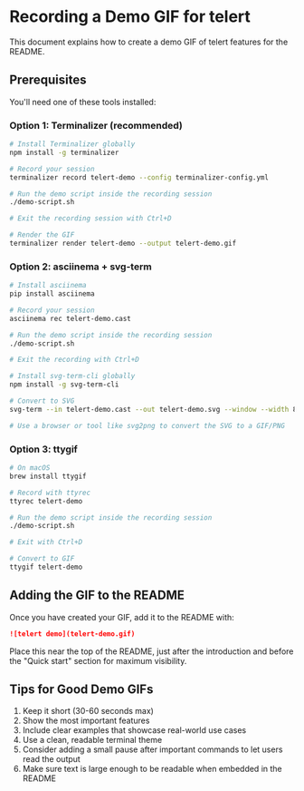 # Recording a Demo GIF for telert

This document explains how to create a demo GIF of telert features for the README.

## Prerequisites

You'll need one of these tools installed:

### Option 1: Terminalizer (recommended)

```bash
# Install Terminalizer globally
npm install -g terminalizer

# Record your session
terminalizer record telert-demo --config terminalizer-config.yml

# Run the demo script inside the recording session
./demo-script.sh

# Exit the recording session with Ctrl+D

# Render the GIF
terminalizer render telert-demo --output telert-demo.gif
```

### Option 2: asciinema + svg-term

```bash
# Install asciinema
pip install asciinema

# Record your session
asciinema rec telert-demo.cast

# Run the demo script inside the recording session
./demo-script.sh

# Exit the recording with Ctrl+D

# Install svg-term-cli globally
npm install -g svg-term-cli

# Convert to SVG
svg-term --in telert-demo.cast --out telert-demo.svg --window --width 80 --height 24

# Use a browser or tool like svg2png to convert the SVG to a GIF/PNG
```

### Option 3: ttygif

```bash
# On macOS
brew install ttygif

# Record with ttyrec
ttyrec telert-demo

# Run the demo script inside the recording session
./demo-script.sh

# Exit with Ctrl+D

# Convert to GIF
ttygif telert-demo
```

## Adding the GIF to the README

Once you have created your GIF, add it to the README with:

```markdown
![telert demo](telert-demo.gif)
```

Place this near the top of the README, just after the introduction and before the "Quick start" section for maximum visibility.

## Tips for Good Demo GIFs

1. Keep it short (30-60 seconds max)
2. Show the most important features
3. Include clear examples that showcase real-world use cases
4. Use a clean, readable terminal theme
5. Consider adding a small pause after important commands to let users read the output
6. Make sure text is large enough to be readable when embedded in the README